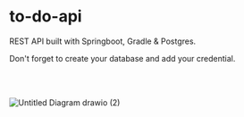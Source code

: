 # to-do-api
REST API built with Springboot, Gradle &amp; Postgres.

Don't forget to create your database and add your credential.

<br/><br/>

![Untitled Diagram drawio (2)](https://user-images.githubusercontent.com/72088440/178753923-e98d2bb6-e4c8-4481-877a-16441b7fa9fc.png)
